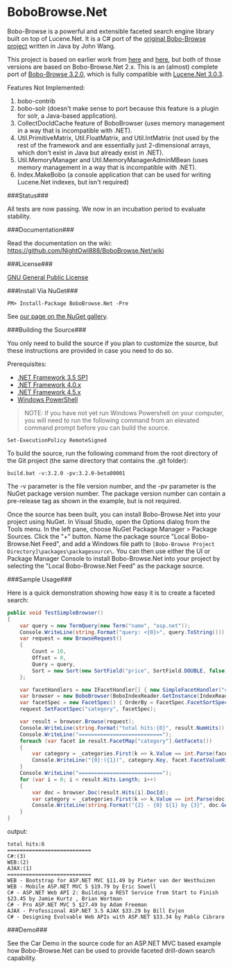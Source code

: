 BoboBrowse.Net
===============

Bobo-Browse is a powerful and extensible faceted search engine library built on top of Lucene.Net. It is a C# port of the [original Bobo-Browse project](https://github.com/senseidb/bobo) written in Java by John Wang.

This project is based on earlier work from [here](https://bobo.codeplex.com/) and [here](https://github.com/zhengchun/Bobo-Browse.Net), but both of those versions are based on Bobo-Browse.Net 2.x. This is an (almost) complete port of [Bobo-Browse 3.2.0](https://github.com/senseidb/bobo/releases), which is fully compatible with [Lucene.Net 3.0.3](https://www.nuget.org/packages/Lucene.Net/).

Features Not Implemented:

1. bobo-contrib
2. bobo-solr (doesn't make sense to port because this feature is a plugin for solr, a Java-based application).
3. CollectDocIdCache feature of BoboBrowser (uses memory management in a way that is incompatible with .NET).
4. Util.PrimitiveMatrix, Util.FloatMatrix, and Util.IntMatrix (not used by the rest of the framework and are essentially just 2-dimensional arrays, which don't exist in Java but already exist in .NET).
5. Util.MemoryManager and Util.MemoryManagerAdminMBean (uses memory management in a way that is incompatible with .NET).
6. Index.MakeBobo (a console application that can be used for writing Lucene.Net indexes, but isn't required)

###Status###

All tests are now passing. We now in an incubation period to evaluate stability.

###Documentation###

Read the documentation on the wiki: https://github.com/NightOwl888/BoboBrowse.Net/wiki

###License###

[GNU General Public License](https://github.com/NightOwl888/BoboBrowse.Net/blob/master/LICENSE.md)

###Install Via NuGet###

    PM> Install-Package BoboBrowse.Net -Pre

See [our page on the NuGet gallery](https://www.nuget.org/packages/BoboBrowse.Net/).

###Building the Source###

You only need to build the source if you plan to customize the source, but these instructions are provided in case you need to do so.

Prerequisites:

- [.NET Framework 3.5 SP1](http://www.microsoft.com/en-us/download/details.aspx?id=25150)
- [.NET Framework 4.0.x](http://www.microsoft.com/en-us/download/details.aspx?id=17851)
- [.NET Framework 4.5.x](http://www.microsoft.com/en-us/download/details.aspx?id=42643)
- [Windows PowerShell](http://technet.microsoft.com/en-us/library/hh847837.aspx)

> NOTE: If you have not yet run Windows Powershell on your computer, you will need to run the following command from an elevated command prompt before you can build the source.

```
Set-ExecutionPolicy RemoteSigned
```

To build the source, run the following command from the root directory of the Git project (the same directory that contains the .git folder):

```
build.bat -v:3.2.0 -pv:3.2.0-beta00001
```

The -v parameter is the file version number, and the -pv parameter is the NuGet package version number. The package version number can contain a pre-release tag as shown in the example, but is not required.

Once the source has been built, you can install Bobo-Browse.Net into your project using NuGet. In Visual Studio, open the Options dialog from the Tools menu. In the left pane, choose NuGet Package Manager > Package Sources. Click the "+" button. Name the package source "Local Bobo-Browse.Net Feed", and add a Windows file path to `[Bobo-Browse Project Directory]\packages\packagesource\`. You can then use either the UI or Package Manager Console to install Bobo-Browse.Net into your project by selecting the "Local Bobo-Browse.Net Feed" as the package source.

###Sample Usage###

Here is a quick demonstration showing how easy it is to create a faceted search:

```cs
public void TestSimpleBrowser()
{
	var query = new TermQuery(new Term("name", "asp.net"));
	Console.WriteLine(string.Format("query: <{0}>", query.ToString()));
	var request = new BrowseRequest()
	{
		Count = 10,
		Offset = 0,
		Query = query,
		Sort = new Sort(new SortField("price", SortField.DOUBLE, false)).GetSort()
	};

	var facetHandlers = new IFacetHandler[] { new SimpleFacetHandler("category") };
	var browser = new BoboBrowser(BoboIndexReader.GetInstance(IndexReader.Open(_indexDir, true), facetHandlers));
	var facetSpec = new FacetSpec() { OrderBy = FacetSpec.FacetSortSpec.OrderHitsDesc, MinHitCount = 1 };
	request.SetFacetSpec("category", facetSpec);

	var result = browser.Browse(request);
	Console.WriteLine(string.Format("total hits:{0}", result.NumHits));
	Console.WriteLine("===========================");
	foreach (var facet in result.FacetMap["category"].GetFacets())
	{
		var category = _categories.First(k => k.Value == int.Parse(facet.Value.ToString()));
		Console.WriteLine("{0}:({1})", category.Key, facet.FacetValueHitCount);
	}
	Console.WriteLine("===========================");
	for (var i = 0; i < result.Hits.Length; i++)
	{
		var doc = browser.Doc(result.Hits[i].DocId);
		var category = _categories.First(k => k.Value == int.Parse(doc.GetField("category").StringValue)).Key;
		Console.WriteLine(string.Format("{2} - {0} ${1} by {3}", doc.GetField("name").StringValue, doc.GetField("price").StringValue, category, doc.GetField("author").StringValue));
	}
}
```

output:
```
total hits:6
===========================
C#:(3)
WEB:(2)
AJAX:(1)
===========================
WEB - Bootstrap for ASP.NET MVC $11.49 by Pieter van der Westhuizen
WEB - Mobile ASP.NET MVC 5 $19.79 by Eric Sowell
C# - ASP.NET Web API 2: Building a REST Service from Start to Finish $23.45 by Jamie Kurtz , Brian Wortman
C# - Pro ASP.NET MVC 5 $27.49 by Adam Freeman
AJAX - Professional ASP.NET 3.5 AJAX $33.29 by Bill Evjen
C# - Designing Evolvable Web APIs with ASP.NET $33.34 by Pablo Cibraro
```

###Demo###

See the Car Demo in the source code for an ASP.NET MVC based example how Bobo-Browse.Net can be used to provide faceted drill-down search capability.
